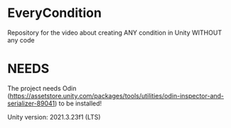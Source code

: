 # EveryCondition
Repository for the video about creating ANY condition in Unity WITHOUT any code

# NEEDS
The project needs Odin (https://assetstore.unity.com/packages/tools/utilities/odin-inspector-and-serializer-89041) to be installed!

Unity version: 2021.3.23f1 (LTS)
